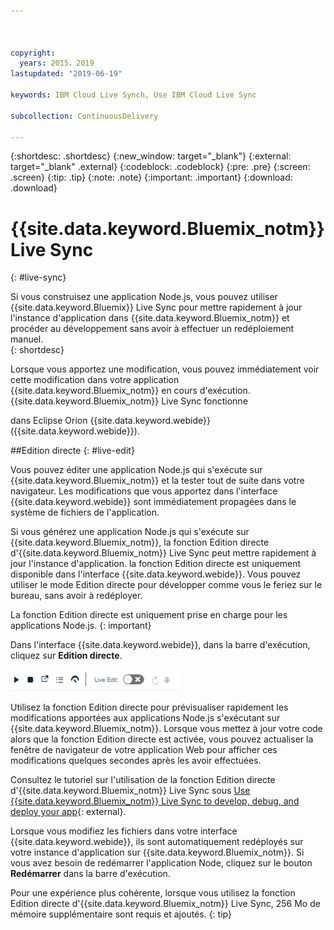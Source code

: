 ```yaml
---



copyright:
  years: 2015，2019
lastupdated: "2019-06-19"

keywords: IBM Cloud Live Synch, Use IBM Cloud Live Sync

subcollection: ContinuousDelivery

---
```


{:shortdesc: .shortdesc}
{:new_window: target="_blank"}
{:external: target="_blank" .external}
{:codeblock: .codeblock}
{:pre: .pre}
{:screen: .screen}
{:tip: .tip}
{:note: .note}
{:important: .important}
{:download: .download}

# {{site.data.keyword.Bluemix_notm}} Live Sync
{: #live-sync}

Si vous construisez une application Node.js, vous pouvez utiliser {{site.data.keyword.Bluemix}} Live Sync pour mettre rapidement à jour l'instance d'application dans {{site.data.keyword.Bluemix_notm}} et procéder au développement sans avoir à effectuer un redéploiement manuel.   
{: shortdesc}

Lorsque vous apportez une modification, vous pouvez immédiatement voir cette modification dans votre application
{{site.data.keyword.Bluemix_notm}} en cours d'exécution. {{site.data.keyword.Bluemix_notm}} Live Sync fonctionne
<!--from both the command line and -->
dans Eclipse Orion {{site.data.keyword.webide}} ({{site.data.keyword.webide}}). 

##Edition directe
{: #live-edit}

Vous pouvez éditer une application Node.js qui s'exécute sur {{site.data.keyword.Bluemix_notm}} et la tester tout de suite dans votre navigateur. Les modifications que vous apportez dans l'interface {{site.data.keyword.webide}} sont immédiatement propagées dans le système de fichiers de l'application.

Si vous générez une application Node.js qui s'exécute sur {{site.data.keyword.Bluemix_notm}}, la fonction Edition directe d'{{site.data.keyword.Bluemix_notm}} Live Sync peut mettre rapidement à jour l'instance d'application. la fonction Edition directe est uniquement disponible dans l'interface {{site.data.keyword.webide}}. Vous pouvez utiliser le mode Edition directe pour développer comme vous le feriez sur le bureau, sans avoir à redéployer.

La fonction Edition directe est uniquement prise en charge pour les applications Node.js.
{: important}

Dans l'interface {{site.data.keyword.webide}}, dans la barre d'exécution, cliquez sur **Edition directe**.

![Image illustrant la barre d'exécution avec la fonction Edition directe](images/cloud-live-sync-light.png)

Utilisez la fonction Edition directe pour prévisualiser rapidement les modifications apportées aux applications Node.js s'exécutant sur {{site.data.keyword.Bluemix_notm}}. Lorsque vous mettez à jour votre code alors que la fonction Edition directe est activée, vous pouvez actualiser la fenêtre de navigateur de votre application Web pour afficher ces modifications quelques secondes après les avoir effectuées.

Consultez le tutoriel sur l'utilisation de la fonction Edition directe d'{{site.data.keyword.Bluemix_notm}} Live Sync sous [Use {{site.data.keyword.Bluemix_notm}} Live Sync to develop, debug, and deploy your app](https://www.ibm.com/cloud/garage/tutorials/use-live-sync-to-develop-debug-and-deploy-your-app){: external}.

Lorsque vous modifiez les fichiers dans votre interface {{site.data.keyword.webide}}, ils sont automatiquement redéployés sur votre instance d'application sur {{site.data.keyword.Bluemix_notm}}. Si vous avez besoin de redémarrer l'application Node, cliquez sur le bouton **Redémarrer** dans la barre d'exécution.

Pour une expérience plus cohérente, lorsque vous utilisez la fonction Edition directe d'{{site.data.keyword.Bluemix_notm}} Live Sync, 256 Mo de mémoire supplémentaire sont requis et ajoutés.
{: tip}
